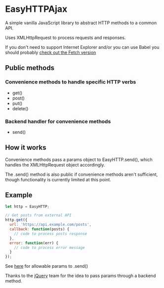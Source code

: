 # EasyHTTPAjax

A simple vanilla JavaScript library to abstract HTTP methods to a common API.

Uses XMLHttpRequest to process requests and responses.

If you don't need to support Internet Explorer and/or you can use Babel you should probably [check out the Fetch version](https://github.com/jasonsbarr/easy-http-fetch)

## Public methods

### Convenience methods to handle specific HTTP verbs
- get()
- post()
- put()
- delete()

### Backend handler for convenience methods
- send()

## How it works
Convenience methods pass a params object to EasyHTTP.send(), which handles the XMLHttpRequest object accordingly.

The .send() method is also public if convenience methods aren't sufficient, though functionality is currently limited at this point.

## Example

```js
let http = EasyHTTP;

// Get posts from external API
http.get({
  url: 'https://api.example.com/posts',
  callback: function(posts) {
    // code to process posts response
  },
  error: function(err) {
    // code to process error message
  }
});
```

See [here](https://github.com/jasonsbarr/easy-http-ajax/blob/64720e13f7abf5eca9b5d682396e5a5245e100a2/src/easyhttpajax.js#L200-L211) for allowable params to .send()

Thanks to the [jQuery](https://jquery.com) team for the idea to pass params through a backend method.
